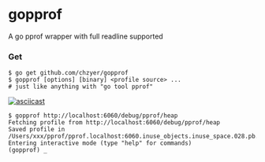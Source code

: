# gopprof
A go pprof wrapper with full readline supported

### Get
```
$ go get github.com/chzyer/gopprof
$ gopprof [options] [binary] <profile source> ...
# just like anything with "go tool pprof"
```

[![asciicast](https://asciinema.org/a/c2ijwhevuxhic8j1n1eylgqx3.png)](https://asciinema.org/a/c2ijwhevuxhic8j1n1eylgqx3)

```
$ gopprof http://localhost:6060/debug/pprof/heap
Fetching profile from http://localhost:6060/debug/pprof/heap
Saved profile in /Users/xxx/pprof/pprof.localhost:6060.inuse_objects.inuse_space.028.pb.gz
Entering interactive mode (type "help" for commands)
(gopprof) _
```
